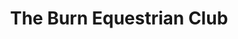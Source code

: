---
title: "The Burn Equestrian Club"
address: "Knockbracken Health Care Park, Saintfield Rd, Belfast, Co. Antrim BT8 8BH"
tel: "028 9040 2384"
county: "Antrim"
category: "Equestrian Schools"
type: "Content"
lat: "54.539717"
lng: "-5.90004"
---